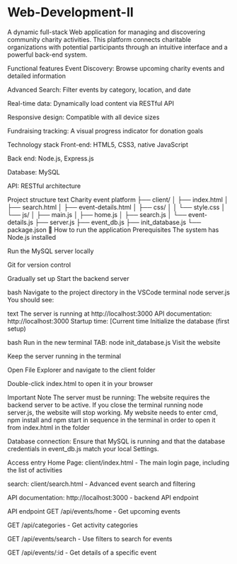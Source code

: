 # Web-Development-II
A dynamic full-stack Web application for managing and discovering community charity activities.   This platform connects charitable organizations with potential participants through an intuitive interface and a powerful back-end system.

Functional features
Event Discovery: Browse upcoming charity events and detailed information

Advanced Search: Filter events by category, location, and date

Real-time data: Dynamically load content via RESTful API

Responsive design: Compatible with all device sizes

Fundraising tracking: A visual progress indicator for donation goals

Technology stack
Front-end: HTML5, CSS3, native JavaScript

Back end: Node.js, Express.js

Database: MySQL

API: RESTful architecture

Project structure
text
Charity event platform
├── client/
│   ├── index.html
│   ├── search.html
│   ├── event-details.html
│   ├── css/
│   │   └── style.css
│   └── js/
│       ├── main.js
│       ├── home.js
│       ├── search.js
│       └── event-details.js
├── server.js
├── event_db.js
├── init_database.js
└── package.json
🚦 How to run the application
Prerequisites
The system has Node.js installed

Run the MySQL server locally

Git for version control

Gradually set up
Start the backend server

bash
Navigate to the project directory in the VSCode terminal
node server.js
You should see:

text
The server is running at http://localhost:3000
API documentation: http://localhost:3000
Startup time: [Current time
Initialize the database (first setup)

bash
Run in the new terminal TAB:
node init_database.js
Visit the website

Keep the server running in the terminal

Open File Explorer and navigate to the client folder

Double-click index.html to open it in your browser


Important Note
The server must be running: The website requires the backend server to be active.   If you close the terminal running node server.js, the website will stop working.
My website needs to enter cmd, npm install and npm start in sequence in the terminal in order to open it from index.html in the folder

Database connection: Ensure that MySQL is running and that the database credentials in event_db.js match your local Settings.

Access entry
Home Page: client/index.html - The main login page, including the list of activities

search: client/search.html - Advanced event search and filtering

API documentation: http://localhost:3000 - backend API endpoint

API endpoint
GET /api/events/home - Get upcoming events

GET /api/categories - Get activity categories

GET /api/events/search - Use filters to search for events

GET /api/events/:id - Get details of a specific event
